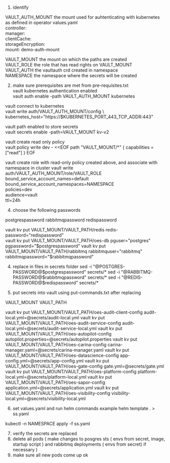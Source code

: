 1. identify 

VAULT_AUTH_MOUNT the mount used for auhtenticating with kubernetes as defined in operator values.yaml  
controller:  
  manager:  
    clientCache:  
      storageEncryption:  
        mount: demo-auth-mount  

VAULT_MOUNT the mount on which the paths are created  
VAULT_ROLE the role that has read rights on VAULT_MOUNT  
VAULT_AUTH the vaultauth crd created in namespace  
NAMESPACE the namespace where the secrets will be created  

2. make sure prerequisites are met from pre-requisites.txt  
vault kubernetes authentication enabled  
vault auth enable -path VAULT_AUTH_MOUNT kubernetes  

vault connect to kubernetes  
vault write auth/VAULT_AUTH_MOUNT/config \  
   kubernetes_host="https://$KUBERNETES_PORT_443_TCP_ADDR:443"  

vault path enabled to store secrets  
vault secrets enable -path=VAULT_MOUNT kv-v2  


vault create read only policy  
vault policy write dev - <<EOF
path "VAULT_MOUNT/*" {
   capabilities = ["read"]
}
EOF

vault create role with read-only policy created above, and associate with namespace in cluster
vault write auth/VAULT_AUTH_MOUNT/role/VAULT_ROLE \
   bound_service_account_names=default \
   bound_service_account_namespaces=NAMESPACE \
   policies=dev \
   audience=vault \
   ttl=24h

4. choose the following passwords

postgrespassword
rabbitmqpassword
redispassword

vault kv put VAULT_MOUNT/VAULT_PATH/redis redis-password="redispassword"  
vault kv put VAULT_MOUNT/VAULT_PATH/oes-db pguser="postgres" pgpassword="$postgrespassword"  
vault kv put VAULT_MOUNT/VAULT_PATH/rabbitmq rabbitmquser="rabbitmq" rabbitmqpassword="$rabbitmqpassword"  

4. replace in files in secrets folder
sed -i "@POSTGRES-PASSWORD@$postgrespassword" secrets/*
sed -i "@RABBITMQ-PASSWORD@$rabbitmqpassword" secrets/*
sed -i "@REDIS-PASSWORD@$redispassword" secrets/*

5. put secrets into vault using put-commands.txt after replacing 

VAULT_MOUNT
VAULT_PATH

vault kv put VAULT_MOUNT/VAULT_PATH/oes-audit-client-config audit-local.yml=@secrets/audit-local.yml
vault kv put VAULT_MOUNT/VAULT_PATH/oes-audit-service-config audit-local.yml=@secrets/audit-service-local.yml
vault kv put VAULT_MOUNT/VAULT_PATH/oes-autopilot-config autopilot.properties=@secrets/autopilot.properties
vault kv put VAULT_MOUNT/VAULT_PATH/oes-carina-config carina-manager.yaml=@secrets/carina-manager.yaml
vault kv put VAULT_MOUNT/VAULT_PATH/oes-datascience-config app-config.yml=@secrets/app-config.yml
vault kv put VAULT_MOUNT/VAULT_PATH/oes-gate-config gate.yml=@secrets/gate.yml
vault kv put VAULT_MOUNT/VAULT_PATH/oes-platform-config platform-local.yml=@secrets/platform-local.yml
vault kv put VAULT_MOUNT/VAULT_PATH/oes-sapor-config application.yml=@secrets/application.yml
vault kv put VAULT_MOUNT/VAULT_PATH/oes-visibility-config visibility-local.yml=@secrets/visibility-local.yml

6. set values.yaml and run helm commands example helm template . > ss.yaml

kubectl -n NAMESPACE apply -f ss.yaml

7. verify the secrets are replaced
8. delete all pods 
( make changes to posgres sts ( envs from secret, image, startup script )
 and rabbitmq deployments ( envs from secret) if necessary )
9. make sure all new pods come up ok


